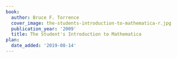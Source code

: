 ```yaml
---
book:
  author: Bruce F. Torrence
  cover_image: the-students-introduction-to-mathematica-r.jpg
  publication_year: '2009'
  title: The Student's Introduction to Mathematica
plan:
  date_added: '2019-08-14'
---
```

